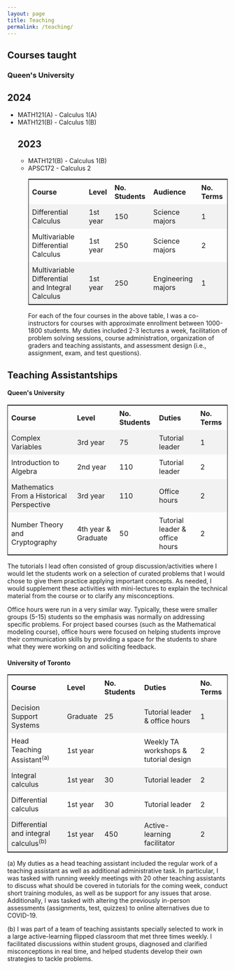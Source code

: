 ```yaml
---
layout: page
title: Teaching
permalink: /teaching/
---
```

<style>
table {
  width: 100%;
  border: 1px solid;
}

th, td {
  text-align: left;
  padding: 8px;
}

tr:nth-child(even) {background-color: #f2f2f2;}
</style>






<section>
  <h2>Courses taught</h2>
  <h3> Queen's University</h4>
  <h2> 2024 </h2>
  <ul> 
    <li> MATH121(A) - Calculus 1(A) </li>
    <li> MATH121(B) - Calculus 1(B) </li>
  </ui>  
  <h2> 2023 </h2>
  <ul> 
    <li> MATH121(B) - Calculus 1(B) </li>
    <li> APSC172 - Calculus 2 </li>
  </ui>

    
<table>
  <tr>
    <th>Course</th>
    <th>Level</th>
    <th>No. Students</th>
    <th>Audience</th>
    <th>No. Terms</th>
  </tr>
  <tr>
    <td>Differential Calculus</td>
    <td> 1st year</td>
    <td> 150 </td>
    <td> Science majors</td>
    <td> 1</td>
  </tr>
 <tr>
    <td>Multivariable Differential Calculus</td>
    <td> 1st year</td>
    <td> 250 </td>
    <td> Science majors</td>
    <td> 2</td>
  </tr>
   <tr>
    <td>Multivariable Differential and Integral Calculus</td>
    <td> 1st year</td>
    <td> 250 </td>
    <td> Engineering majors</td>
    <td> 1</td>
  </tr>
</table>

For each of the four courses in the above table, I was a co-instructors for courses with approximate enrollment between 1000-1800 students. My duties included 2-3 lectures a week, facilitation of problem solving
sessions, course administration, organization of graders and teaching assistants, and assessment design (i.e., assignment, exam, and test questions).

</section>

<section>
  <h2>Teaching Assistantships</h2>
  <h4> Queen's University</h4>

<table>
  <tr>
    <th>Course</th>
    <th>Level</th>
    <th>No. Students</th>
    <th>Duties</th>
    <th>No. Terms</th>
  </tr>
  <tr>
    <td>Complex Variables</td>
    <td>3rd year</td>
    <td>75 </td>
    <td> Tutorial leader</td>
    <td> 1</td>
  </tr>
 <tr>
    <td> Introduction to Algebra</td>
    <td> 2nd year</td>
    <td> 110 </td>
    <td> Tutorial leader</td>
    <td> 2</td>
  </tr>
 <tr>
    <td> Mathematics From a Historical Perspective</td>
    <td> 3rd year</td>
    <td> 110 </td>
    <td> Office hours</td>
    <td> 2</td>
  </tr>
   <tr>
    <td> Number Theory and Cryptography</td>
    <td> 4th year & Graduate</td>
    <td> 50 </td>
    <td> Tutorial leader & office hours</td>
    <td> 2</td>
  </tr>
</table>

The tutorials I lead often consisted of group discussion/activities where I would let the students work on a selection of curated problems that I would chose to give them practice applying important concepts. As
needed, I would supplement these activities with mini-lectures to explain the technical material from the course or to clarify any misconceptions.

Office hours were run in a very similar way. Typically, these were smaller groups (5-15) students so the emphasis was normally on addressing specific problems. For project based courses (such as the Mathematical
modeling course), office hours were focused on helping students improve their communication skills by providing a space for the students to share what they were working on and soliciting feedback.

<h4> University of Toronto</h4>

<table>
  <tr>
    <th>Course</th>
    <th>Level</th>
    <th>No. Students</th>
    <th>Duties</th>
    <th>No. Terms</th>
  </tr>
  <tr>
    <td>Decision Support Systems</td>
    <td>Graduate</td>
    <td>25 </td>
    <td> Tutorial leader & office hours</td>
    <td> 1</td>
  </tr>
 <tr>
    <td> Head Teaching Assistant<sup>(a)</sup></td>
    <td> 1st year </td>
    <td>  </td>
    <td> Weekly TA workshops & tutorial design</td>
    <td> 2</td>
  </tr>
 <tr>
    <td>Integral calculus</td>
    <td> 1st year</td>
    <td> 30 </td>
    <td> Tutorial leader</td>
    <td> 2 </td>
  </tr>
   <tr>
    <td>Differential calculus</td>
    <td> 1st year</td>
    <td> 30 </td>
    <td> Tutorial leader</td>
    <td> 2 </td>
  </tr>
   <tr>
    <td>Differential and integral calculus<sup>(b)</sup></td>
    <td> 1st year</td>
    <td> 450 </td>
    <td> Active-learning facilitator</td>
    <td> 2 </td>
  </tr>
</table>

(a) My duties as a head teaching assistant included the regular work of a teaching assistant as well as additional administrative task. In particular, I was tasked with running weekly meetings with 20 other teaching
assistants to discuss what should be covered in tutorials for the coming week, conduct short training modules, as well as be support for any issues that arose. Additionally, I was tasked with altering the previously
in-person assessments (assignments, test, quizzes) to online alternatives due to COVID-19.

(b) I was part of a team of teaching assistants specially selected to work in a large active-learning flipped classroom that met three times weekly. I facilitated discussions within student groups, diagnosed and clarified misconceptions in real time, and helped students develop their own strategies to tackle problems.
</section>



  
